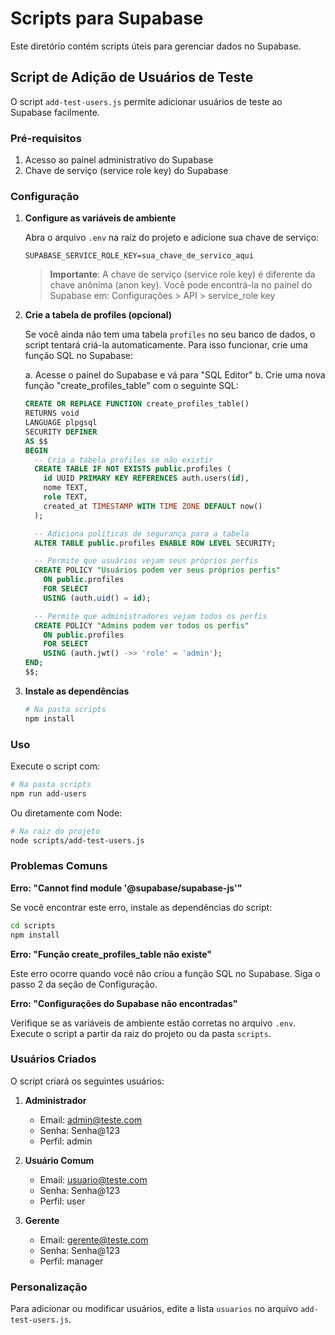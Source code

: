 # Scripts para Supabase

Este diretório contém scripts úteis para gerenciar dados no Supabase.

## Script de Adição de Usuários de Teste

O script `add-test-users.js` permite adicionar usuários de teste ao Supabase facilmente.

### Pré-requisitos

1. Acesso ao painel administrativo do Supabase
2. Chave de serviço (service role key) do Supabase

### Configuração

1. **Configure as variáveis de ambiente**

   Abra o arquivo `.env` na raiz do projeto e adicione sua chave de serviço:

   ```
   SUPABASE_SERVICE_ROLE_KEY=sua_chave_de_servico_aqui
   ```

   > **Importante**: A chave de serviço (service role key) é diferente da chave anônima (anon key). 
   > Você pode encontrá-la no painel do Supabase em: Configurações > API > service_role key

2. **Crie a tabela de profiles (opcional)**

   Se você ainda não tem uma tabela `profiles` no seu banco de dados, o script tentará criá-la automaticamente. Para isso funcionar, crie uma função SQL no Supabase:

   a. Acesse o painel do Supabase e vá para "SQL Editor"
   b. Crie uma nova função "create_profiles_table" com o seguinte SQL:

   ```sql
   CREATE OR REPLACE FUNCTION create_profiles_table()
   RETURNS void
   LANGUAGE plpgsql
   SECURITY DEFINER
   AS $$
   BEGIN
     -- Cria a tabela profiles se não existir
     CREATE TABLE IF NOT EXISTS public.profiles (
       id UUID PRIMARY KEY REFERENCES auth.users(id),
       nome TEXT,
       role TEXT,
       created_at TIMESTAMP WITH TIME ZONE DEFAULT now()
     );

     -- Adiciona políticas de segurança para a tabela
     ALTER TABLE public.profiles ENABLE ROW LEVEL SECURITY;

     -- Permite que usuários vejam seus próprios perfis
     CREATE POLICY "Usuários podem ver seus próprios perfis"
       ON public.profiles
       FOR SELECT
       USING (auth.uid() = id);

     -- Permite que administradores vejam todos os perfis
     CREATE POLICY "Admins podem ver todos os perfis"
       ON public.profiles
       FOR SELECT
       USING (auth.jwt() ->> 'role' = 'admin');
   END;
   $$;
   ```

3. **Instale as dependências**

   ```bash
   # Na pasta scripts
   npm install
   ```

### Uso

Execute o script com:

```bash
# Na pasta scripts
npm run add-users
```

Ou diretamente com Node:

```bash
# Na raiz do projeto 
node scripts/add-test-users.js
```

### Problemas Comuns

**Erro: "Cannot find module '@supabase/supabase-js'"**

Se você encontrar este erro, instale as dependências do script:

```bash
cd scripts
npm install
```

**Erro: "Função create_profiles_table não existe"**

Este erro ocorre quando você não criou a função SQL no Supabase. Siga o passo 2 da seção de Configuração.

**Erro: "Configurações do Supabase não encontradas"**

Verifique se as variáveis de ambiente estão corretas no arquivo `.env`. Execute o script a partir da raiz do projeto ou da pasta `scripts`.

### Usuários Criados

O script criará os seguintes usuários:

1. **Administrador**
   - Email: admin@teste.com
   - Senha: Senha@123
   - Perfil: admin

2. **Usuário Comum**
   - Email: usuario@teste.com
   - Senha: Senha@123
   - Perfil: user

3. **Gerente**
   - Email: gerente@teste.com
   - Senha: Senha@123
   - Perfil: manager

### Personalização

Para adicionar ou modificar usuários, edite a lista `usuarios` no arquivo `add-test-users.js`. 